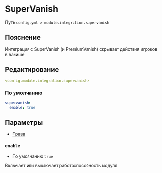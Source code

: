 # SuperVanish
Путь `config.yml > module.integration.supervanish`

## Пояснение
Интеграция с SuperVanish (и PremiumVanish) скрывает действия игроков в ванише

## Редактирование
```yaml
<config.module.integration.supervanish>
```

### По умолчанию
```yaml
supervanish:
  enable: true
```

## Параметры

- [Права](/ru/permissions/module/integration/supervanish/)

### `enable`
- По умолчанию `true`

Включает или выключает работоспособность модуля

